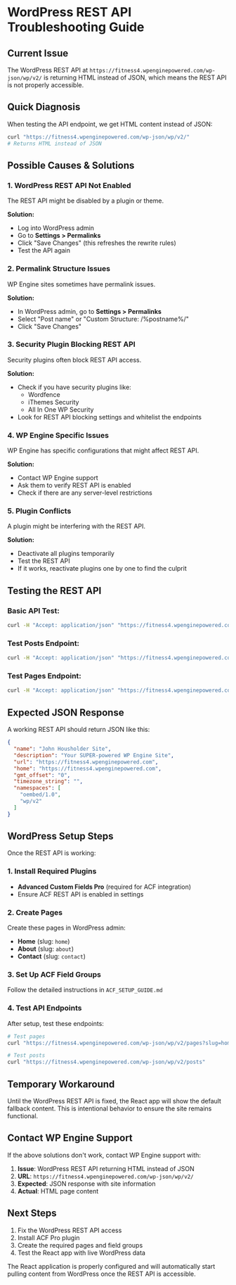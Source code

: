 # WordPress REST API Troubleshooting Guide

## Current Issue

The WordPress REST API at `https://fitness4.wpenginepowered.com/wp-json/wp/v2/` is returning HTML instead of JSON, which means the REST API is not properly accessible.

## Quick Diagnosis

When testing the API endpoint, we get HTML content instead of JSON:
```bash
curl "https://fitness4.wpenginepowered.com/wp-json/wp/v2/"
# Returns HTML instead of JSON
```

## Possible Causes & Solutions

### 1. **WordPress REST API Not Enabled**
The REST API might be disabled by a plugin or theme.

**Solution:**
- Log into WordPress admin
- Go to **Settings > Permalinks**
- Click "Save Changes" (this refreshes the rewrite rules)
- Test the API again

### 2. **Permalink Structure Issues**
WP Engine sites sometimes have permalink issues.

**Solution:**
- In WordPress admin, go to **Settings > Permalinks**
- Select "Post name" or "Custom Structure: /%postname%/"
- Click "Save Changes"

### 3. **Security Plugin Blocking REST API**
Security plugins often block REST API access.

**Solution:**
- Check if you have security plugins like:
  - Wordfence
  - iThemes Security
  - All In One WP Security
- Look for REST API blocking settings and whitelist the endpoints

### 4. **WP Engine Specific Issues**
WP Engine has specific configurations that might affect REST API.

**Solution:**
- Contact WP Engine support
- Ask them to verify REST API is enabled
- Check if there are any server-level restrictions

### 5. **Plugin Conflicts**
A plugin might be interfering with the REST API.

**Solution:**
- Deactivate all plugins temporarily
- Test the REST API
- If it works, reactivate plugins one by one to find the culprit

## Testing the REST API

### Basic API Test:
```bash
curl -H "Accept: application/json" "https://fitness4.wpenginepowered.com/wp-json/wp/v2/"
```

### Test Posts Endpoint:
```bash
curl -H "Accept: application/json" "https://fitness4.wpenginepowered.com/wp-json/wp/v2/posts"
```

### Test Pages Endpoint:
```bash
curl -H "Accept: application/json" "https://fitness4.wpenginepowered.com/wp-json/wp/v2/pages"
```

## Expected JSON Response

A working REST API should return JSON like this:
```json
{
  "name": "John Housholder Site",
  "description": "Your SUPER-powered WP Engine Site",
  "url": "https://fitness4.wpenginepowered.com",
  "home": "https://fitness4.wpenginepowered.com",
  "gmt_offset": "0",
  "timezone_string": "",
  "namespaces": [
    "oembed/1.0",
    "wp/v2"
  ]
}
```

## WordPress Setup Steps

Once the REST API is working:

### 1. **Install Required Plugins**
- **Advanced Custom Fields Pro** (required for ACF integration)
- Ensure ACF REST API is enabled in settings

### 2. **Create Pages**
Create these pages in WordPress admin:
- **Home** (slug: `home`)
- **About** (slug: `about`) 
- **Contact** (slug: `contact`)

### 3. **Set Up ACF Field Groups**
Follow the detailed instructions in `ACF_SETUP_GUIDE.md`

### 4. **Test API Endpoints**
After setup, test these endpoints:
```bash
# Test pages
curl "https://fitness4.wpenginepowered.com/wp-json/wp/v2/pages?slug=home"

# Test posts
curl "https://fitness4.wpenginepowered.com/wp-json/wp/v2/posts"
```

## Temporary Workaround

Until the WordPress REST API is fixed, the React app will show the default fallback content. This is intentional behavior to ensure the site remains functional.

## Contact WP Engine Support

If the above solutions don't work, contact WP Engine support with:

1. **Issue**: WordPress REST API returning HTML instead of JSON
2. **URL**: `https://fitness4.wpenginepowered.com/wp-json/wp/v2/`
3. **Expected**: JSON response with site information
4. **Actual**: HTML page content

## Next Steps

1. Fix the WordPress REST API access
2. Install ACF Pro plugin
3. Create the required pages and field groups
4. Test the React app with live WordPress data

The React application is properly configured and will automatically start pulling content from WordPress once the REST API is accessible.
